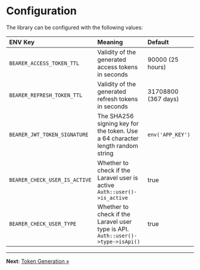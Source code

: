 # Configuration

The library can be configured with the following values:

| ENV Key                       | Meaning                                                                         | Default             |
|:------------------------------|:--------------------------------------------------------------------------------|:--------------------|
| `BEARER_ACCESS_TOKEN_TTL`     | Validity of the generated access tokens in seconds                              | 90000 (25 hours)    |
| `BEARER_REFRESH_TOKEN_TTL`    | Validity of the generated refresh tokens in seconds                             | 31708800 (367 days) |
| `BEARER_JWT_TOKEN_SIGNATURE`  | The SHA256 signing key for the token. Use a 64 character length random string   | `env('APP_KEY')`    |
| `BEARER_CHECK_USER_IS_ACTIVE` | Whether to check if the Laravel user is active `Auth::user()->is_active`        | true                |
| `BEARER_CHECK_USER_TYPE`      | Whether to check if the Laravel user type is API. `Auth::user()->type->isApi()` | true                |

---

**Next**: [Token Generation &raquo;](token-generation.md)
